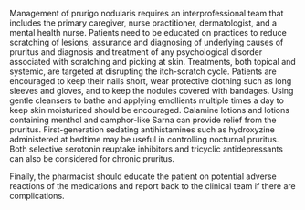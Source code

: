 Management of prurigo nodularis requires an interprofessional team that includes the primary caregiver, nurse practitioner, dermatologist, and a mental health nurse. Patients need to be educated on practices to reduce scratching of lesions, assurance and diagnosing of underlying causes of pruritus and diagnosis and treatment of any psychological disorder associated with scratching and picking at skin. Treatments, both topical and systemic, are targeted at disrupting the itch-scratch cycle. Patients are encouraged to keep their nails short, wear protective clothing such as long sleeves and gloves, and to keep the nodules covered with bandages. Using gentle cleansers to bathe and applying emollients multiple times a day to keep skin moisturized should be encouraged. Calamine lotions and lotions containing menthol and camphor-like Sarna can provide relief from the pruritus. First-generation sedating antihistamines such as hydroxyzine administered at bedtime may be useful in controlling nocturnal pruritus. Both selective serotonin reuptake inhibitors and tricyclic antidepressants can also be considered for chronic pruritus.

Finally, the pharmacist should educate the patient on potential adverse reactions of the medications and report back to the clinical team if there are complications.